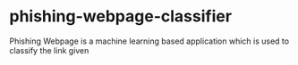 # phishing-webpage-classifier
Phishing Webpage is a machine learning based application which is used to classify the link given

